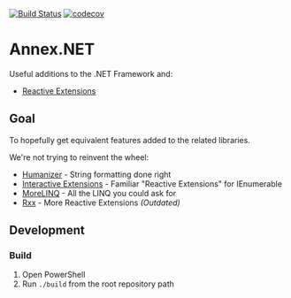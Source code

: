 [![Build Status](https://dev.azure.com/gtbuchanan/annex-net/_apis/build/status/gtbuchanan.annex-net?branchName=master)](https://dev.azure.com/gtbuchanan/annex-net/_build/latest?definitionId=1)
[![codecov](https://codecov.io/gh/gtbuchanan/annex-net/branch/master/graph/badge.svg)](https://codecov.io/gh/gtbuchanan/annex-net)

# Annex&#46;NET

Useful additions to the .NET Framework and:

* [Reactive Extensions](https://github.com/dotnet/reactive)

## Goal

To hopefully get equivalent features added to the related libraries.

We're not trying to reinvent the wheel:

* [Humanizer](https://github.com/Humanizr/Humanizer) - String formatting done right
* [Interactive Extensions](https://github.com/dotnet/reactive/tree/master/Ix.NET/Source/System.Interactive) - Familiar "Reactive Extensions" for IEnumerable
* [MoreLINQ](https://github.com/morelinq/MoreLINQ) - All the LINQ you could ask for
* [Rxx](https://github.com/RxDave/Rxx) - More Reactive Extensions _(Outdated)_



## Development

### Build

1. Open PowerShell
2. Run `./build` from the root repository path
